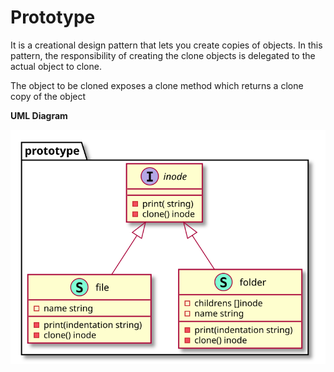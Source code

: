 # Prototype

It is a creational design pattern that lets you create copies of objects. In this pattern, the responsibility of creating the clone objects is delegated to the actual object to clone.

The object to be cloned exposes a clone method which returns a clone copy of the object

**UML Diagram**

<!-- ![](./../../image/Prototype-Pattern.jpg) -->
![](../../images/creational/prototype/diagram/diagram.svg)

